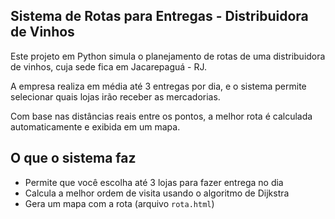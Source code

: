 ## Sistema de Rotas para Entregas - Distribuidora de Vinhos

Este projeto em Python simula o planejamento de rotas de uma distribuidora de vinhos, cuja sede fica em Jacarepaguá - RJ. 

A empresa realiza em média até 3 entregas por dia, e o sistema permite selecionar quais lojas irão receber as mercadorias. 

Com base nas distâncias reais entre os pontos, a melhor rota é calculada automaticamente e exibida em um mapa.

## O que o sistema faz

- Permite que você escolha até 3 lojas para fazer entrega no dia
- Calcula a melhor ordem de visita usando o algoritmo de Dijkstra
- Gera um mapa com a rota (arquivo `rota.html`)
